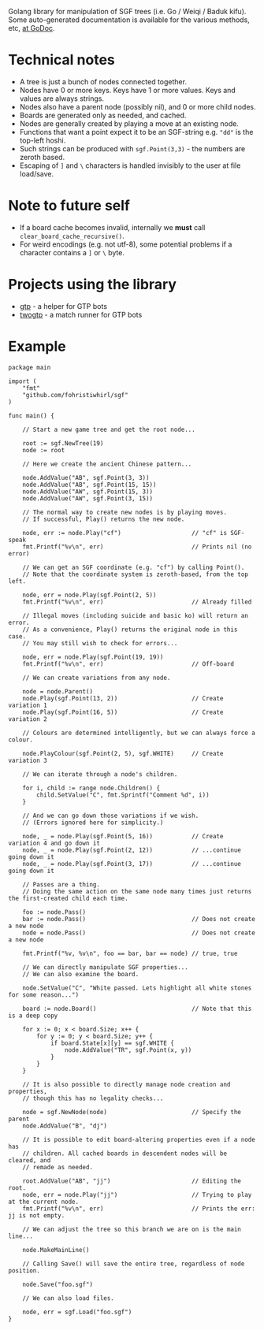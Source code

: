 Golang library for manipulation of SGF trees (i.e. Go / Weiqi / Baduk kifu). Some auto-generated documentation is available for the various methods, etc, [at GoDoc](https://godoc.org/github.com/fohristiwhirl/sgf).

# Technical notes

* A tree is just a bunch of nodes connected together.
* Nodes have 0 or more keys. Keys have 1 or more values. Keys and values are always strings.
* Nodes also have a parent node (possibly nil), and 0 or more child nodes.
* Boards are generated only as needed, and cached.
* Nodes are generally created by playing a move at an existing node.
* Functions that want a point expect it to be an SGF-string e.g. `"dd"` is the top-left hoshi.
* Such strings can be produced with `sgf.Point(3,3)` - the numbers are zeroth based.
* Escaping of `]` and `\` characters is handled invisibly to the user at file load/save.

# Note to future self

* If a board cache becomes invalid, internally we **must** call `clear_board_cache_recursive()`.
* For weird encodings (e.g. not utf-8), some potential problems if a character contains a `]` or `\` byte.

# Projects using the library

* [gtp](https://github.com/fohristiwhirl/gtp) - a helper for GTP bots
* [twogtp](https://github.com/fohristiwhirl/twogtp) - a match runner for GTP bots

# Example

```golang
package main

import (
	"fmt"
	"github.com/fohristiwhirl/sgf"
)

func main() {

	// Start a new game tree and get the root node...

	root := sgf.NewTree(19)
	node := root

	// Here we create the ancient Chinese pattern...

	node.AddValue("AB", sgf.Point(3, 3))
	node.AddValue("AB", sgf.Point(15, 15))
	node.AddValue("AW", sgf.Point(15, 3))
	node.AddValue("AW", sgf.Point(3, 15))

	// The normal way to create new nodes is by playing moves.
	// If successful, Play() returns the new node.

	node, err := node.Play("cf")					// "cf" is SGF-speak
	fmt.Printf("%v\n", err)							// Prints nil (no error)

	// We can get an SGF coordinate (e.g. "cf") by calling Point().
	// Note that the coordinate system is zeroth-based, from the top left.

	node, err = node.Play(sgf.Point(2, 5))
	fmt.Printf("%v\n", err)							// Already filled

	// Illegal moves (including suicide and basic ko) will return an error.
	// As a convenience, Play() returns the original node in this case.
	// You may still wish to check for errors...

	node, err = node.Play(sgf.Point(19, 19))
	fmt.Printf("%v\n", err)							// Off-board

	// We can create variations from any node.

	node = node.Parent()
	node.Play(sgf.Point(13, 2))						// Create variation 1
	node.Play(sgf.Point(16, 5))						// Create variation 2

	// Colours are determined intelligently, but we can always force a colour.

	node.PlayColour(sgf.Point(2, 5), sgf.WHITE)		// Create variation 3

	// We can iterate through a node's children.

	for i, child := range node.Children() {
		child.SetValue("C", fmt.Sprintf("Comment %d", i))
	}

	// And we can go down those variations if we wish.
	// (Errors ignored here for simplicity.)

	node, _ = node.Play(sgf.Point(5, 16))			// Create variation 4 and go down it
	node, _ = node.Play(sgf.Point(2, 12))			// ...continue going down it
	node, _ = node.Play(sgf.Point(3, 17))			// ...continue going down it

	// Passes are a thing.
	// Doing the same action on the same node many times just returns the first-created child each time.

	foo := node.Pass()
	bar := node.Pass()								// Does not create a new node
	node = node.Pass()								// Does not create a new node

	fmt.Printf("%v, %v\n", foo == bar, bar == node)	// true, true

	// We can directly manipulate SGF properties...
	// We can also examine the board.

	node.SetValue("C", "White passed. Lets highlight all white stones for some reason...")

	board := node.Board()							// Note that this is a deep copy

	for x := 0; x < board.Size; x++ {
		for y := 0; y < board.Size; y++ {
			if board.State[x][y] == sgf.WHITE {
				node.AddValue("TR", sgf.Point(x, y))
			}
		}
	}

	// It is also possible to directly manage node creation and properties,
	// though this has no legality checks...

	node = sgf.NewNode(node)						// Specify the parent
	node.AddValue("B", "dj")

	// It is possible to edit board-altering properties even if a node has
	// children. All cached boards in descendent nodes will be cleared, and
	// remade as needed.

	root.AddValue("AB", "jj")						// Editing the root.
	node, err = node.Play("jj")						// Trying to play at the current node.
	fmt.Printf("%v\n", err)							// Prints the err: jj is not empty.

	// We can adjust the tree so this branch we are on is the main line...

	node.MakeMainLine()

	// Calling Save() will save the entire tree, regardless of node position.

	node.Save("foo.sgf")

	// We can also load files.

	node, err = sgf.Load("foo.sgf")
}
```
